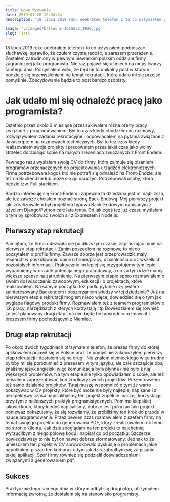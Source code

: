 ```yaml
---
title: Nowe Wyzwanie
date: 2019-07-20 12:34:34
description: "18 lipca 2019 roku odebrałem telefon i to co usłyszałem podnosząc słuchawkę, sprawiło, że czułem czystą radość, a zarazem przerażenie. Zostałem zatrudniony w pewnym niewielkim polskim oddziale firmy zagranicznej jako programista. Sprawiło to że nie raz pojawił się uśmiech na mojej twarzy tamtego dnia. Pomyślałem więc że będzie to unikalny post w którym podzielę się przemyśleniami na temat rekrutacji, którą udało mi się przejść pomyślnie. Zdecydowanie będzie to post bardzo osobisty."

image: "./images/balloons-1615032_1920.jpg"
slug: first
---
```


18 lipca 2019 roku odebrałem telefon i to co usłyszałem podnosząc słuchawkę, sprawiło, że czułem czystą radość, a zarazem przerażenie. Zostałem zatrudniony w pewnym niewielkim polskim oddziale firmy zagranicznej jako programista. Nie raz pojawił się uśmiech na mojej twarzy tamtego dnia. Pomyślałem więc, że będzie to unikalny post w którym podzielę się przemyśleniami na temat rekrutacji, którą udało mi się przejść pomyślnie. Zdecydowanie będzie to post bardzo osobisty.

# Jak udało mi się odnaleźć pracę jako programista?

Ostatnio przez około 3 miesiące przeszukiwałem różne oferty pracy związane z programowaniem. Był to czas kiedy chodziłem na rozmowy, rozwiązywałem zadania rekrutacyjne i odpowiadałem na pytania związane z Javascriptem na rozmowach technicznych. Był to też czas kiedy realizowałem swoje projekty i pracowałem przez jakiś czas jako wolny strzelec dorabiając sobie na małych zleceniach związanych z Front Endem.

Pewnego razu wysłałem swoją CV do firmy, która zajmuje się pisaniem programów przenaczonych do projektowania urządzeń elektronicznych. Firma potrzebowała kogoś kto nie potrafi się odnaleźć na Front-Endzie, ale też na Backendzie lub może się go nauczyć. Potrzebowali osoby, która będzie tzw. Full stackiem.

Bardzo interesuję się Front-Endem i zapewne ta dziedzina jest mi najbliższa, ale też zawsze chciałem poznać stronę Back-Endową. Mój pierwszy projekt jaki zrealizowałem był projektem
typowo Back-Endowym napisanym z użyciem Django/Python całe lata temu. Od jakiegoś też już czasu myślałem o tym by spróbować swoich sił z Expressem i Node.js.

## Pierwszy etap rekrutacji

Pamiętam, że firma odezwała się po dłuższym czasie, zapraszając mnie na pierwszy etap rekrutacji. Zanim poszedłem na rozmowę to nieco poczytałem o profilu firmy. Zawsze dobrze jest przeprowadzić mały research w poszukiwaniu opinii o firmie/pracy, działalności oraz wszelkich pozostałych informacji. Praktycznie im lepiej się przygotujemy tym lepiej wypadniemy w oczach potencjalnego pracodawcy, a co za tym idzie mamy większe szanse na zatrudnienie. Na pierwszym etapie sporo rozmawiałem o swoim doświadczeniu zawodowym,
edukacji i o projektach, które realizowałem. Na samym początku też padło pytanie czy jestem zainteresowany Backendem i poszerzaniem wiedzy w tej dziedzinie? Już na pierwszym etapie rekrutacji mogłem nieco więcej dowiedzieć się o tym jak wygląda flagowy produkt firmy.
Rozmawiałem też z teamem programistów o ich pracy, narzędziach z których korzystają .itp Dowiedziałem się również że jest planowany drugi etap i na nim będę bezpośrednio
rozmawiał z prezesem firmy pochodzącym z Niemiec.

## Drugi etap rekrutacji

Po około dwóch tygodniach otrzymałem telefon, że prezes firmy do której aplikowałem pojawił się w Polsce oraz że pomyślnie zakończyłem pierwszy etap rekrutacji i dostałem się na drugi.
Nie znałem niemieckiego więc trudno byłoby mi się porozumieć z prezesem w tym języku, ale całe szczęście obaj znaliśmy język angielski więc komunikacja była płynna i nie było z nią większych problemów. Na tym etapie nie tylko opowiadałem o sobie, ale też musiałem zaprezentować kod źródłowy swoich projektów. Prezentowałem też samo działanie projektów. Tutaj muszę wspomnieć o tym że warto pokazywać w CV projekty, które być może nie były najlepiej napisane i z perspektywy czasu napisalibyśmy ten projekt zupełnie inaczej, korzystając przy tym z najlepszych praktyk programistycznych. Pomimo kiepskiej jakości kodu, który kiedyś napisaliśmy, dobrze jest pokazać taki projekt ponieważ pokazujemy, że się rozwijamy, że zrobiliśmy ten krok do przodu w nauce programowania. Przez pewien czas rozmawiałem z szefem firmy na temat swojego projektu do generowania PDF, który zrealizowałem rok temu po stronie klienta.
Jak dziś spoglądam na ten projekt to najchętniej wyrzuciłbym z niego połowę kodu i napisał go od początku. Szczerze powiedziawszy to nie był on nawet dobrze sformatowany. Jednak to że umieściłem ten projekt w CV sprowokowało dyskusję o problemach jakie napotkałem pisząc ten kod oraz o tym jak dziś zabrałbym się za pisanie takiej aplikacji. Szef firmy również się podzielił doświadczeniami związanymi z generowaniem pdf.

## Sukces

Praktycznie tego samego dnia w którym odbył się drugi etap, otrzymałem informację zwrotną, że dostałem się na stanowisko programisty.
